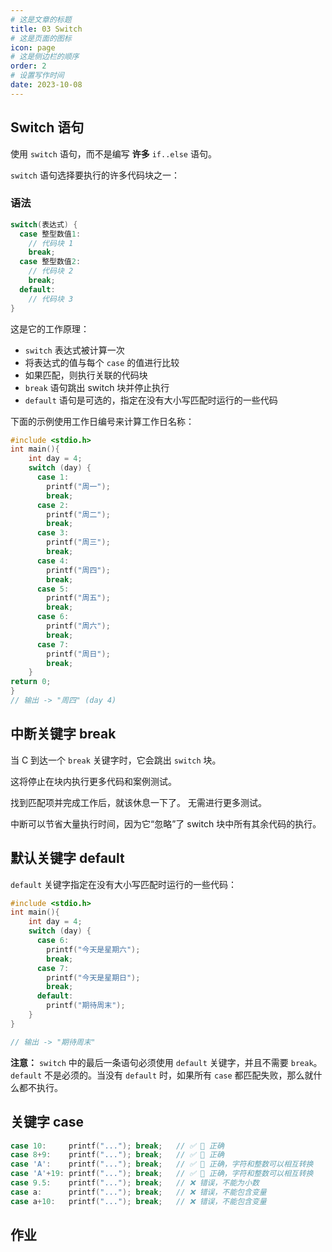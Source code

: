 ```yaml
---
# 这是文章的标题
title: 03 Switch
# 这是页面的图标
icon: page
# 这是侧边栏的顺序
order: 2
# 设置写作时间
date: 2023-10-08
---
```


## Switch 语句

使用 `switch` 语句，而不是编写 **许多** `if..else` 语句。

`switch` 语句选择要执行的许多代码块之一：

### 语法

```c
switch(表达式) {
  case 整型数值1:
    // 代码块 1
    break;
  case 整型数值2:
    // 代码块 2
    break;
  default:
    // 代码块 3
}
```

这是它的工作原理：

* `switch` 表达式被计算一次
* 将表达式的值与每个 `case` 的值进行比较
* 如果匹配，则执行关联的代码块
* `break` 语句跳出 switch 块并停止执行
* `default` 语句是可选的，指定在没有大小写匹配时运行的一些代码

下面的示例使用工作日编号来计算工作日名称：

```c
#include <stdio.h>
int main(){
	int day = 4;
	switch (day) {
	  case 1:
	    printf("周一");
	    break;
	  case 2:
	    printf("周二");
	    break;
	  case 3:
	    printf("周三");
	    break;
	  case 4:
	    printf("周四");
	    break;
	  case 5:
	    printf("周五");
	    break;
	  case 6:
	    printf("周六");
	    break;
	  case 7:
	    printf("周日");
	    break;
	}
return 0;
}
// 输出 -> "周四" (day 4)
```

## 中断关键字 break

当 C 到达一个 `break` 关键字时，它会跳出 `switch` 块。

这将停止在块内执行更多代码和案例测试。

找到匹配项并完成工作后，就该休息一下了。 无需进行更多测试。

中断可以节省大量执行时间，因为它“忽略”了 switch 块中所有其余代码的执行。

## 默认关键字 default

`default` 关键字指定在没有大小写匹配时运行的一些代码：

```c
#include <stdio.h>
int main(){
	int day = 4;
	switch (day) {
	  case 6:
	    printf("今天是星期六");
	    break;
	  case 7:
	    printf("今天是星期日");
	    break;
	  default:
	    printf("期待周末");
	}
}

// 输出 -> "期待周末"
```

**注意：** `switch` 中的最后一条语句必须使用 `default` 关键字，并且不需要 `break`。`default` 不是必须的。当没有 `default` 时，如果所有 `case` 都匹配失败，那么就什么都不执行。

## 关键字 case

```c
case 10:     printf("..."); break;   // ✅ 💯 正确
case 8+9:    printf("..."); break;   // ✅ 💯 正确
case 'A':    printf("..."); break;   // ✅ 💯 正确，字符和整数可以相互转换
case 'A'+19: printf("..."); break;   // ✅ 💯 正确，字符和整数可以相互转换
case 9.5:    printf("..."); break;   // ❌ 错误，不能为小数
case a:      printf("..."); break;   // ❌ 错误，不能包含变量
case a+10:   printf("..."); break;   // ❌ 错误，不能包含变量
```
## 作业
```c

```